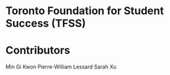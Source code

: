 # Toronto Foundation for Student Success (TFSS)


# Contributors

Min Gi Kwon
Pierre-William Lessard
Sarah Xu

